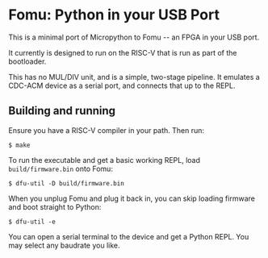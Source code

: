 # Fomu: Python in your USB Port

This is a minimal port of Micropython to Fomu -- an FPGA in your USB port.

It currently is designed to run on the RISC-V that is run as part of the bootloader.

This has no MUL/DIV unit, and is a simple, two-stage pipeline.  It emulates a CDC-ACM
device as a serial port, and connects that up to the REPL.

## Building and running

Ensure you have a RISC-V compiler in your path.  Then run:

    $ make

To run the executable and get a basic working REPL, load `build/firmware.bin` onto Fomu:

    $ dfu-util -D build/firmware.bin

When you unplug Fomu and plug it back in, you can skip loading firmware and boot straight to Python:

    $ dfu-util -e

You can open a serial terminal to the device and get a Python REPL.  You may select any baudrate you like.